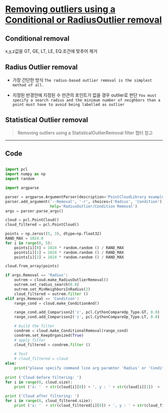# [Removing outliers using a Conditional or RadiusOutlier removal](http://pointclouds.org/documentation/tutorials/remove_outliers.php#remove-outliers)

## Conditional removal

x,y,z값을 GT, GE, LT, LE, EQ.조건에 맞추어 제거 


## Radius Outlier removal

- 가장 간단한 방식 `The radius-based outlier removal is the simplest method of all.`

- 지정된 반경안에 지정된 수 만큰의 포인트가 없을 경우 outlier로 판단 `You must specify a search radius and the minimum number of neighbors than a point must have to avoid being labelled as outlier`



## Statistical Outlier removal


> Removing outliers using a StatisticalOutlierRemoval filter 챕터 참고 

---

## Code 

```python 

import pcl
import numpy as np
import random

import argparse

parser = argparse.ArgumentParser(description='PointCloudLibrary example: Remove outliers')
parser.add_argument('--Removal', '-r', choices=('Radius', 'Condition'), default='',
                    help='RadiusOutlier/Condition Removal')
args = parser.parse_args()

cloud = pcl.PointCloud()
cloud_filtered = pcl.PointCloud()

points = np.zeros((5, 3), dtype=np.float32)
RAND_MAX = 1024.0
for i in range(0, 5):
    points[i][0] = 1024 * random.random () / RAND_MAX
    points[i][1] = 1024 * random.random () / RAND_MAX
    points[i][2] = 1024 * random.random () / RAND_MAX

cloud.from_array(points)

if args.Removal == 'Radius':
    outrem = cloud.make_RadiusOutlierRemoval()
    outrem.set_radius_search(0.8)
    outrem.set_MinNeighborsInRadius(2)
    cloud_filtered = outrem.filter ()
elif args.Removal == 'Condition':
    range_cond = cloud.make_ConditionAnd()

    range_cond.add_Comparison2('z', pcl.CythonCompareOp_Type.GT, 0.0)
    range_cond.add_Comparison2('z', pcl.CythonCompareOp_Type.LT, 0.8)

    # build the filter
    condrem = cloud.make_ConditionalRemoval(range_cond)
    condrem.set_KeepOrganized(True)
    # apply filter
    cloud_filtered = condrem.filter ()
    
    # Test
    # cloud_filtered = cloud
else:
    print("please specify command line arg paramter 'Radius' or 'Condition'")
    
print ('Cloud before filtering: ')
for i in range(0, cloud.size):
    print ('x: '  + str(cloud[i][0]) + ', y : ' + str(cloud[i][1])  + ', z : ' + str(cloud[i][2]))
    
print ('Cloud after filtering: ')
for i in range(0, cloud_filtered.size):
    print ('x: '  + str(cloud_filtered[i][0]) + ', y : ' + str(cloud_filtered[i][1])  + ', z : ' + str(cloud_filtered[i][2]))
```